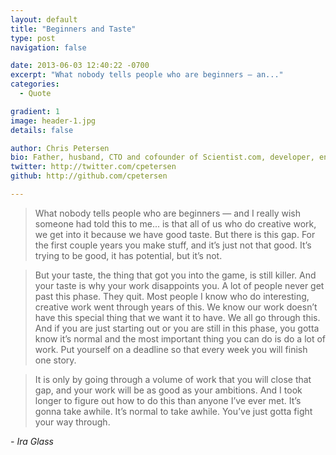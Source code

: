 ```yaml
---
layout: default
title: "Beginners and Taste"
type: post
navigation: false

date: 2013-06-03 12:40:22 -0700
excerpt: "What nobody tells people who are beginners — an..."
categories:
  - Quote

gradient: 1
image: header-1.jpg
details: false

author: Chris Petersen
bio: Father, husband, CTO and cofounder of Scientist.com, developer, entrepreneur and technologist.
twitter: http://twitter.com/cpetersen
github: http://github.com/cpetersen

---
```





 > What nobody tells people who are beginners — and I really wish someone had told this to me... is that all of us who do creative work, we get into it because we have good taste. But there is this gap. For the first couple years you make stuff, and it’s just not that good. It’s trying to be good, it has potential, but it’s not.

 > 
 > 
 > But your taste, the thing that got you into the game, is still killer. And your taste is why your work disappoints you. A lot of people never get past this phase. They quit. Most people I know who do interesting, creative work went through years of this. We know our work doesn’t have this special thing that we want it to have. We all go through this. And if you are just starting out or you are still in this phase, you gotta know it’s normal and the most important thing you can do is do a lot of work. Put yourself on a deadline so that every week you will finish one story.

 > 
 > 
 > It is only by going through a volume of work that you will close that gap, and your work will be as good as your ambitions. And I took longer to figure out how to do this than anyone I’ve ever met. It’s gonna take awhile. It’s normal to take awhile. You’ve just gotta fight your way through.
 > 
 > 
  *- Ira Glass*  
